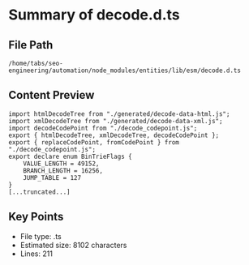 # Summary of decode.d.ts
  
## File Path
`/home/tabs/seo-engineering/automation/node_modules/entities/lib/esm/decode.d.ts`

## Content Preview
```
import htmlDecodeTree from "./generated/decode-data-html.js";
import xmlDecodeTree from "./generated/decode-data-xml.js";
import decodeCodePoint from "./decode_codepoint.js";
export { htmlDecodeTree, xmlDecodeTree, decodeCodePoint };
export { replaceCodePoint, fromCodePoint } from "./decode_codepoint.js";
export declare enum BinTrieFlags {
    VALUE_LENGTH = 49152,
    BRANCH_LENGTH = 16256,
    JUMP_TABLE = 127
}
[...truncated...]
```

## Key Points
- File type: .ts
- Estimated size: 8102 characters
- Lines: 211
